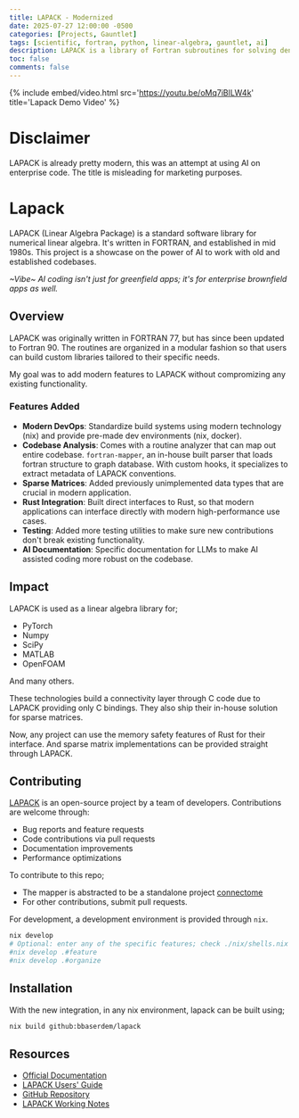 ```yaml
---
title: LAPACK - Modernized
date: 2025-07-27 12:00:00 -0500
categories: [Projects, Gauntlet]
tags: [scientific, fortran, python, linear-algebra, gauntlet, ai]
description: LAPACK is a library of Fortran subroutines for solving dense linear algebra problems
toc: false
comments: false
---
```


{%
  include embed/video.html
  src='https://youtu.be/oMq7iBlLW4k'
  title='Lapack Demo Video'
%}

# Disclaimer

LAPACK is already pretty modern, this was an attempt at using AI on enterprise code.
The title is misleading for marketing purposes.

# Lapack

LAPACK (Linear Algebra Package) is a standard software library for numerical linear algebra.
It's written in FORTRAN, and established in mid 1980s.
This project is a showcase on the power of AI to work with old and established codebases.

*~Vibe~ AI coding isn't just for greenfield apps; it's for enterprise brownfield apps as well.*

## Overview

LAPACK was originally written in FORTRAN 77, but has since been updated to Fortran 90.
The routines are organized in a modular fashion so that users can build custom libraries
tailored to their specific needs.

My goal was to add modern features to LAPACK without compromizing any existing functionality.

### Features Added

- **Modern DevOps**: Standardize build systems using modern technology (nix) and provide pre-made dev environments (nix, docker).
- **Codebase Analysis**: Comes with a routine analyzer that can map out entire codebase.
`fortran-mapper`, an in-house built parser that loads fortran structure to graph database.
With custom hooks, it specializes to extract metadata of LAPACK conventions.
- **Sparse Matrices**: Added previously unimplemented data types that are crucial in modern application.
- **Rust Integration**: Built direct interfaces to Rust,
so that modern applications can interface directly with modern high-performance use cases.
- **Testing**: Added more testing utilities to make sure new contributions don't break existing functionality.
- **AI Documentation**: Specific documentation for LLMs to make AI assisted coding more robust on the codebase.

## Impact

LAPACK is used as a linear algebra library for;

- PyTorch
- Numpy
- SciPy
- MATLAB
- OpenFOAM

And many others.

These technologies build a connectivity layer through C code due to LAPACK providing only C bindings.
They also ship their in-house solution for sparse matrices.

Now, any project can use the memory safety features of Rust for their interface.
And sparse matrix implementations can be provided straight through LAPACK.

## Contributing

[LAPACK](https://github.com/Reference-LAPACK/lapack) is an open-source project
by a team of developers.
Contributions are welcome through:

- Bug reports and feature requests
- Code contributions via pull requests
- Documentation improvements
- Performance optimizations

To contribute to this repo;

- The mapper is abstracted to be a standalone project [connectome](link://slug/connectome)
- For other contributions, submit pull requests.

For development, a development environment is provided through `nix`.

```bash
nix develop
# Optional: enter any of the specific features; check ./nix/shells.nix for details
#nix develop .#feature
#nix develop .#organize
```


## Installation

With the new integration, in any nix environment, lapack can be built using;

```bash
nix build github:bbaserdem/lapack
```

## Resources

- [Official Documentation](http://www.netlib.org/lapack/)
- [LAPACK Users' Guide](http://www.netlib.org/lapack/lug/)
- [GitHub Repository](https://github.com/Reference-LAPACK/lapack)
- [LAPACK Working Notes](http://www.netlib.org/lapack/lawns/)
